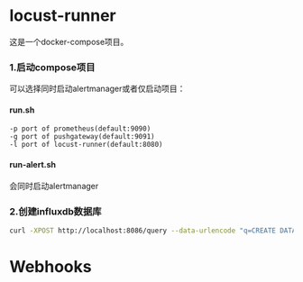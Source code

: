 # locust-runner

这是一个docker-compose项目。

### 1.启动compose项目

可以选择同时启动alertmanager或者仅启动项目：

#### run.sh

```
-p port of prometheus(default:9090)
-g port of pushgateway(default:9091)
-l port of locust-runner(default:8080)
```

#### run-alert.sh
会同时启动alertmanager

### 2.创建influxdb数据库

```bash
curl -XPOST http://localhost:8086/query --data-urlencode "q=CREATE DATABASE prometheus"
```

# Webhooks
